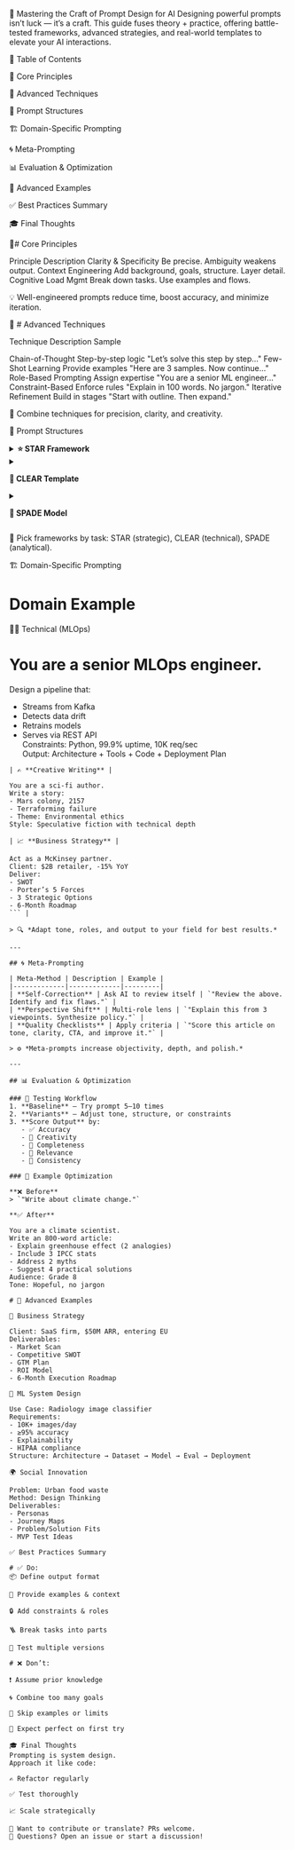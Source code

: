 🎯 Mastering the Craft of Prompt Design for AI
Designing powerful prompts isn’t luck — it’s a craft.
This guide fuses theory + practice, offering battle-tested frameworks, advanced strategies, and real-world templates to elevate your AI interactions.

🧭 Table of Contents

🔑 Core Principles

🧠 Advanced Techniques

📐 Prompt Structures

🏗️ Domain-Specific Prompting

🌀 Meta-Prompting

📊 Evaluation & Optimization

🧩 Advanced Examples

✅ Best Practices Summary

🎓 Final Thoughts

🔑#  Core Principles

Principle	Description
Clarity & Specificity	Be precise. Ambiguity weakens output.
Context Engineering	Add background, goals, structure. Layer detail.
Cognitive Load Mgmt	Break down tasks. Use examples and flows.

💡 Well-engineered prompts reduce time, boost accuracy, and minimize iteration.

🧠 # Advanced Techniques

Technique	Description	Sample

 Chain-of-Thought	Step-by-step logic	"Let’s solve this step by step..."
 Few-Shot Learning	Provide examples	"Here are 3 samples. Now continue..."
 Role-Based Prompting	Assign expertise	"You are a senior ML engineer..."
 Constraint-Based	Enforce rules	"Explain in 100 words. No jargon."
 Iterative Refinement	Build in stages	"Start with outline. Then expand."

🎯 Combine techniques for precision, clarity, and creativity.

📐 Prompt Structures
<details> <summary><strong>⭐ STAR Framework</strong></summary>


S → Situation: Context  
T → Task: Objective  
A → Action: Approach  
R → Result: Outcome
</details> <details> <summary><strong>

📄 CLEAR Template</strong></summary>

C → Context  
L → Limitations  
E → Examples  
A → Action  
R → Result
</details> <details> <summary><strong>


🧠 SPADE Model</strong></summary>

S → Situation  
P → Problem  
A → Analysis  
D → Decision  
E → Execution
</details>

🧰 Pick frameworks by task: STAR (strategic), CLEAR (technical), SPADE (analytical).

🏗️ Domain-Specific Prompting
# Domain	Example
👨‍💻 Technical (MLOps)	


# You are a senior MLOps engineer.  
Design a pipeline that:  
- Streams from Kafka  
- Detects data drift  
- Retrains models  
- Serves via REST API  
Constraints: Python, 99.9% uptime, 10K req/sec  
Output: Architecture + Tools + Code + Deployment Plan  
``` |
| ✍️ **Creative Writing** |  

You are a sci-fi author.  
Write a story:  
- Mars colony, 2157  
- Terraforming failure  
- Theme: Environmental ethics  
Style: Speculative fiction with technical depth  

| 📈 **Business Strategy** |  

Act as a McKinsey partner.  
Client: $2B retailer, -15% YoY  
Deliver:  
- SWOT  
- Porter’s 5 Forces  
- 3 Strategic Options  
- 6-Month Roadmap  
``` |

> 🔍 *Adapt tone, roles, and output to your field for best results.*

---

## 🌀 Meta-Prompting

| Meta-Method | Description | Example |
|-------------|-------------|---------|
| **Self-Correction** | Ask AI to review itself | `"Review the above. Identify and fix flaws."` |
| **Perspective Shift** | Multi-role lens | `"Explain this from 3 viewpoints. Synthesize policy."` |
| **Quality Checklists** | Apply criteria | `"Score this article on tone, clarity, CTA, and improve it."` |

> ⚙️ *Meta-prompts increase objectivity, depth, and polish.*

---

## 📊 Evaluation & Optimization

### 🧪 Testing Workflow
1. **Baseline** — Try prompt 5–10 times  
2. **Variants** — Adjust tone, structure, or constraints  
3. **Score Output** by:  
   - ✅ Accuracy  
   - 🎨 Creativity  
   - 🧩 Completeness  
   - 📌 Relevance  
   - 🔁 Consistency  

### 🔄 Example Optimization

**❌ Before**  
> `"Write about climate change."`

**✅ After**  

You are a climate scientist.  
Write an 800-word article:  
- Explain greenhouse effect (2 analogies)  
- Include 3 IPCC stats  
- Address 2 myths  
- Suggest 4 practical solutions  
Audience: Grade 8  
Tone: Hopeful, no jargon

# 🧩 Advanced Examples

🏢 Business Strategy

Client: SaaS firm, $50M ARR, entering EU  
Deliverables:  
- Market Scan  
- Competitive SWOT  
- GTM Plan  
- ROI Model  
- 6-Month Execution Roadmap

🤖 ML System Design

Use Case: Radiology image classifier  
Requirements:  
- 10K+ images/day  
- ≥95% accuracy  
- Explainability  
- HIPAA compliance  
Structure: Architecture → Dataset → Model → Eval → Deployment

🌍 Social Innovation

Problem: Urban food waste  
Method: Design Thinking  
Deliverables:  
- Personas  
- Journey Maps  
- Problem/Solution Fits  
- MVP Test Ideas
 
✅ Best Practices Summary

# ✅ Do:
📦 Define output format

🧠 Provide examples & context

🔒 Add constraints & roles

🪜 Break tasks into parts

🔁 Test multiple versions

# ❌ Don’t:

❗ Assume prior knowledge

🌀 Combine too many goals

🧩 Skip examples or limits

💭 Expect perfect on first try

🎓 Final Thoughts
Prompting is system design.
Approach it like code:

✍️ Refactor regularly

✅ Test thoroughly

📈 Scale strategically

📎 Want to contribute or translate? PRs welcome.
💬 Questions? Open an issue or start a discussion!
